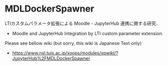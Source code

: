 # MDLDockerSpawner

LTIカスタムパラメータ拡張による Moodle - JupyterHub 連携に関する研究．
- Moodle and JupyterHub Integration by LTI custom parameter extension. 

Please see bellow wiki (but sorry, this wiki is Japanese Text only)
- https://www.nsl.tuis.ac.jp/xoops/modules/xpwiki/?JupyterHub%2FMDLDockerSpawner
